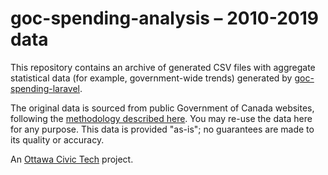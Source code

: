 # goc-spending-analysis – 2010-2019 data

This repository contains an archive of generated CSV files with aggregate statistical data (for example, government-wide trends) generated by [goc-spending-laravel](https://github.com/GoC-Spending/goc-spending-laravel).

The original data is sourced from public Government of Canada websites, following the [methodology described here](https://goc-spending.github.io/methodology/). You may re-use the data here for any purpose. This data is provided "as-is"; no guarantees are made to its quality or accuracy. 

An [Ottawa Civic Tech](http://ottawacivictech.ca/) project. 
